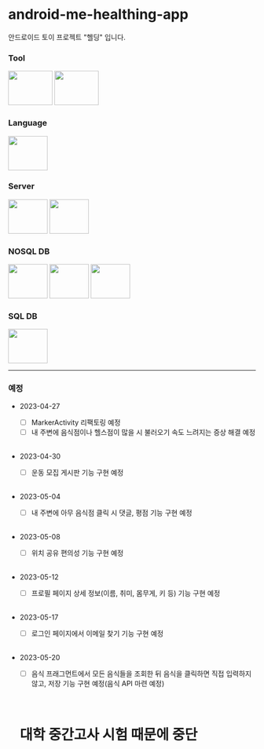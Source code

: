 # android-me-healthing-app
안드로이드 토이 프로젝트 "헬딩" 입니다.

<div align="left">
  <h3>Tool</h3>
  <img src="https://user-images.githubusercontent.com/118269278/233750798-396c4414-1da9-438a-a24f-6f1588c6c9e2.png" width=90 height=70 />
  <img src="https://user-images.githubusercontent.com/118269278/233752166-1c6fb31e-a270-4cfa-a147-9a411ce0fe9d.png" width=90 height=70 />

  <h3>Language</h3>
  <img src="https://user-images.githubusercontent.com/118269278/233751416-cd981691-e62c-4264-aabe-b75c64b10f0a.png" width=80 height=70 />
  
  <h3>Server</h3>
  <img src="https://user-images.githubusercontent.com/118269278/233751121-92c10f7c-b98d-4b1b-98f5-57d8c96c7856.png" width=80 height=70 />
  <img src="https://user-images.githubusercontent.com/118269278/233751213-14619b6c-d6b4-4c09-8f95-69374fcfad4f.png" width=80 height=70 />
  
  <h3>NOSQL DB</h3>
  <img src="https://user-images.githubusercontent.com/118269278/233752198-71443d34-bdd8-4f9f-9d88-4a5e62abb7d2.png" width=80 height=70 />
  <img src="https://user-images.githubusercontent.com/118269278/233752245-86421be5-fe79-46cf-8659-a8227aa9d6a7.png" width=80 height=70 />
  <img src="https://user-images.githubusercontent.com/118269278/233752406-0987243f-a748-4ecc-960e-bf6f00ec3f55.png" width=80 height=70 />

  <h3>SQL DB</h3>
  <img src="https://user-images.githubusercontent.com/118269278/233752125-34441271-1499-4733-a9a5-f3ac85757443.jpg" width=80 height=70 />
</div>

<hr>

### 예정
- 2023-04-27
  - [ ] MarkerActivity 리팩토링 예정
  - [ ] 내 주변에 음식점이나 헬스점이 많을 시 불러오기 속도 느려지는 증상 해결 예정 
  
  <br/>

- 2023-04-30
  - [ ] 운동 모집 게시판 기능 구현 예정
  
  <br/>
  
- 2023-05-04
  - [ ] 내 주변에 아무 음식점 클릭 시 댓글, 평점 기능 구현 예정
  
  <br/>
  
- 2023-05-08
  - [ ] 위치 공유 편의성 기능 구현 예정
  
  <br/>
  
- 2023-05-12
  - [ ] 프로필 페이지 상세 정보(이름, 취미, 몸무게, 키 등) 기능 구현 예정
  
  <br/>
  
- 2023-05-17
  - [ ] 로그인 페이지에서 이메일 찾기 기능 구현 예정
  
  <br/>
  
- 2023-05-20
  - [ ] 음식 프래그먼트에서 모든 음식들을 조회한 뒤 음식을 클릭하면 직접 입력하지 않고, 저장 기능 구현 예정(음식 API 마련 예정)
  
  <br/>
  
  <br>
  <h1>대학 중간고사 시험 때문에 중단</h1>
